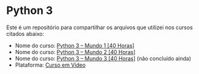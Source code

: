 # Python 3
Este é um repositório para compartilhar os arquivos que utilizei nos cursos citados abaixo:

- Nome do curso: [Python 3 – Mundo 1 [40 Horas]](https://www.cursoemvideo.com/curso/python-3-mundo-1/)
- Nome do curso: [Python 3 – Mundo 2 [40 Horas]](https://www.cursoemvideo.com/curso/python-3-mundo-2/)
- Nome do curso: [Python 3 – Mundo 3 [40 Horas]](https://www.cursoemvideo.com/curso/python-3-mundo-3/) (não concluído ainda)
- Plataforma: [Curso em Vídeo](https://www.cursoemvideo.com/)